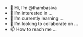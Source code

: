 - 👋 Hi, I’m @thambasiva
- 👀 I’m interested in ...
- 🌱 I’m currently learning ...
- 💞️ I’m looking to collaborate on ...
- 📫 How to reach me ...

<!---
thambasiva/thambasiva is a ✨ special ✨ repository because its `README.md` (this file) appears on your GitHub profile.
You can click the Preview link to take a look at your changes.
--->
